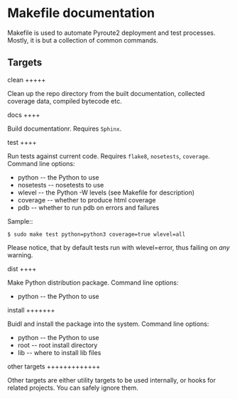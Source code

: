 Makefile documentation
======================

Makefile is used to automate Pyroute2 deployment and test
processes. Mostly, it is but a collection of common commands.

Targets
-------

clean
+++++

Clean up the repo directory from the built documentation,
collected coverage data, compiled bytecode etc.

docs
++++

Build documentationr. Requires `Sphinx`.

test
++++

Run tests against current code. Requires `flake8`, `nosetests`,
`coverage`. Command line options:

* python -- the Python to use
* nosetests -- nosetests to use
* wlevel -- the Python -W levels (see Makefile for description)
* coverage -- whether to produce html coverage
* pdb -- whether to run pdb on errors and failures

Sample::

    $ sudo make test python=python3 coverage=true wlevel=all

Please notice, that by default tests run with wlevel=error,
thus failing on *any* warning.

dist
++++

Make Python distribution package. Command line options:

* python -- the Python to use

install
+++++++

Buidl and install the package into the system. Command line options:

* python -- the Python to use
* root -- root install directory
* lib -- where to install lib files

other targets
+++++++++++++

Other targets are either utility targets to be used internally,
or hooks for related projects. You can safely ignore them.
